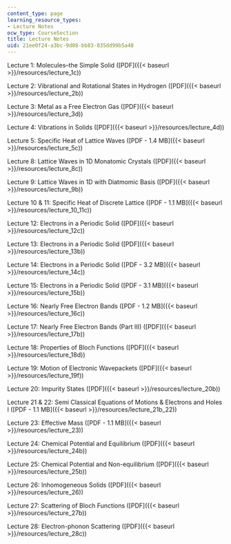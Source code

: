 ```yaml
---
content_type: page
learning_resource_types:
- Lecture Notes
ocw_type: CourseSection
title: Lecture Notes
uid: 21ee0f24-a3bc-9d08-bb83-835dd99b5a48
---
```


Lecture 1: Molecules–the Simple Solid ([PDF]({{< baseurl >}}/resources/lecture_1c))

Lecture 2: Vibrational and Rotational States in Hydrogen ([PDF]({{< baseurl >}}/resources/lecture_2b))

Lecture 3: Metal as a Free Electron Gas ([PDF]({{< baseurl >}}/resources/lecture_3d))

Lecture 4: Vibrations in Solids ([PDF]({{< baseurl >}}/resources/lecture_4d))

Lecture 5: Specific Heat of Lattice Waves ([PDF - 1.4 MB]({{< baseurl >}}/resources/lecture_5c))

Lecture 8: Lattice Waves in 1D Monatomic Crystals ([PDF]({{< baseurl >}}/resources/lecture_8c))

Lecture 9: Lattice Waves in 1D with Diatmomic Basis ([PDF]({{< baseurl >}}/resources/lecture_9b))

Lecture 10 & 11: Specific Heat of Discrete Lattice ([PDF - 1.1 MB]({{< baseurl >}}/resources/lecture_10_11c))

Lecture 12: Electrons in a Periodic Solid ([PDF]({{< baseurl >}}/resources/lecture_12c))

Lecture 13: Electrons in a Periodic Solid ([PDF]({{< baseurl >}}/resources/lecture_13b))

Lecture 14: Electrons in a Periodic Solid ([PDF - 3.2 MB]({{< baseurl >}}/resources/lecture_14c))

Lecture 15: Electrons in a Periodic Solid ([PDF - 3.1 MB]({{< baseurl >}}/resources/lecture_15b))

Lecture 16: Nearly Free Electron Bands ([PDF - 1.2 MB]({{< baseurl >}}/resources/lecture_16c))

Lecture 17: Nearly Free Electron Bands (Part III) ([PDF]({{< baseurl >}}/resources/lecture_17b))

Lecture 18: Properties of Bloch Functions ([PDF]({{< baseurl >}}/resources/lecture_18d))

Lecture 19: Motion of Electronic Wavepackets ([PDF]({{< baseurl >}}/resources/lecture_19f))

Lecture 20: Impurity States ([PDF]({{< baseurl >}}/resources/lecture_20b))

Lecture 21 & 22: Semi Classical Equations of Motions & Electrons and Holes I ([PDF - 1.1 MB]({{< baseurl >}}/resources/lecture_21b_22))

Lecture 23: Effective Mass ([PDF - 1.1 MB]({{< baseurl >}}/resources/lecture_23))

Lecture 24: Chemical Potential and Equilibrium ([PDF]({{< baseurl >}}/resources/lecture_24b))

Lecture 25: Chemical Potential and Non-equilibrium ([PDF]({{< baseurl >}}/resources/lecture_25b))

Lecture 26: Inhomogeneous Solids ([PDF]({{< baseurl >}}/resources/lecture_26))

Lecture 27: Scattering of Bloch Functions ([PDF]({{< baseurl >}}/resources/lecture_27b))

Lecture 28: Electron-phonon Scattering ([PDF]({{< baseurl >}}/resources/lecture_28c))